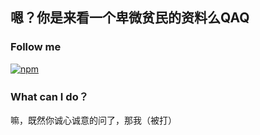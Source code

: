 ## 嗯？你是来看一个卑微贫民的资料么QAQ
### Follow me
<a href="https://www.npmjs.com/package/drone"><img src="https://img.shields.io/badge/bilibili-pink.svg" alt="npm"></a>
### What can I do？
嘛，既然你诚心诚意的问了，那我（被打）
<p align="center">

<p>
<!--
**FIve201/FIve201** is a ✨ _special_ ✨ repository because its `README.md` (this file) appears on your GitHub profile.

Here are some ideas to get you started:

- 🔭 I’m currently working on ...
- 🌱 I’m currently learning ...
- 👯 I’m looking to collaborate on ...
- 🤔 I’m looking for help with ...
- 💬 Ask me about ...
- 📫 How to reach me: ...
- 😄 Pronouns: ...
- ⚡ Fun fact: ...
-->
